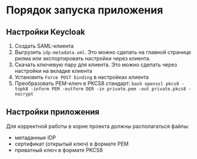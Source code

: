 # Порядок запуска приложения

## Настройки Keycloak
1. Создать SAML-клиента
2. Выгрузить `idp-metadata.xml`. Это можно сделать на главной странице рилма или экспортировать настройки через клиента.
3. Скачать ключевую пару для клиента. Это можно сделать через настройки на вкладке клиента
4. Установить `Force POST binding` в настройках клиента
4. Преобразовать PEM-ключ в PKCS8 стандарт: ```bash openssl pkcs8 -topk8 -inform PEM -outform DER -in private.pem -out private.pkcs8 -nocrypt```

## Настройки приложения
Для корректной работы в корне проекта должны располагаться файлы:
- метаданные IDP
- сертификат (открытый ключ) в формате PEM
- приватный ключ в формате PKCS8 